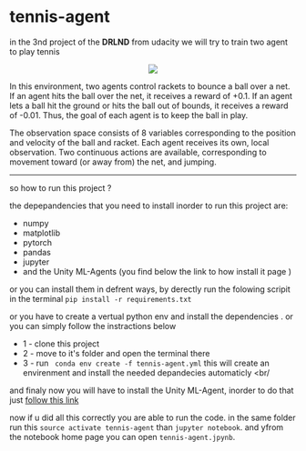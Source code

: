 # tennis-agent

in the 3nd project of the **DRLND** from udacity we will try to train two agent to play tennis

<p align="center">
  <img src="https://video.udacity-data.com/topher/2018/May/5af7955a_tennis/tennis.png"/>
</p>

In this environment, two agents control rackets to bounce a ball over a net. If an agent hits the ball over the net, it receives a reward of +0.1. If an agent lets a ball hit the ground or hits the ball out of bounds, it receives a reward of -0.01. Thus, the goal of each agent is to keep the ball in play.

The observation space consists of 8 variables corresponding to the position and velocity of the ball and racket. Each agent receives its own, local observation. Two continuous actions are available, corresponding to movement toward (or away from) the net, and jumping. 

---
so how to run this project ?

the depepandencies that you need to install inorder to run this project are:

  - numpy
  - matplotlib
  - pytorch
  - pandas
  - jupyter
  - and the Unity ML-Agents (you find below the link to how install it page ) 

or you can install them in defrent ways, by derectly run the folowing scripit in the terminal ` pip install -r requirements.txt `

or you have to create a vertual python env and  install the dependencies . or you can simply follow the instractions below
 - 1 - clone this project 
 - 2 - move to it's folder and open the terminal there 
 - 3 - run `  conda env create -f tennis-agent.yml ` this will create an envirenment and install the needed depandecies automaticly <br/


 and finaly now you will have to install the Unity ML-Agent, inorder to do that just [follow this link](https://github.com/Unity-Technologies/ml-agents/blob/master/docs/Installation.md) <br/>

now if u did all this correctly you are able to run the code. in the same folder run this ` source activate tennis-agent ` than `jupyter notebook`. and yfrom the notebook home page you can open `tennis-agent.jpynb`.

